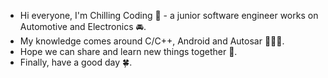 - Hi everyone, I'm Chilling Coding 🦥 - a junior software engineer works on Automotive and Electronics 🚘.
- My knowledge comes around C/C++, Android and Autosar 👨🏽‍💻.
- Hope we can share and learn new things together 🤝.
- Finally, have a good day 🍀.

<!---
chillingcoding/chillingcoding is a ✨ special ✨ repository because its `README.md` (this file) appears on your GitHub profile.
You can click the Preview link to take a look at your changes.
--->
